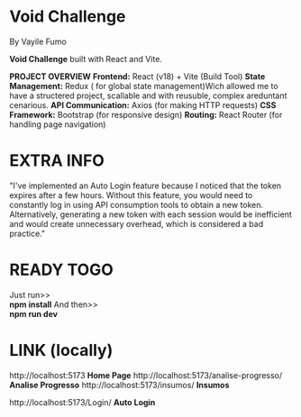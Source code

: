 # Void Challenge
By Vayile Fumo

**Void Challenge** built with React and Vite.

**PROJECT OVERVIEW**
**Frontend:** React (v18) + Vite (Build Tool)
**State Management:** Redux ( for global state management)Wich allowed me to have a structered project, scallable and with reusuble, complex areduntant cenarious.
**API Communication:** Axios (for making HTTP requests)
**CSS Framework:** Bootstrap (for responsive design)
**Routing:** React Router (for handling page navigation)

# EXTRA INFO
"I've implemented an Auto Login feature because I noticed that the token expires after a few hours. Without this feature, you would need to constantly log in using API consumption tools to obtain a new token. Alternatively, generating a new token with each session would be inefficient and would create unnecessary overhead, which is considered a bad practice."

# READY TOGO
Just run>>  
**npm install**
And then>>  
**npm run dev**

# LINK (locally)
http://localhost:5173 **Home Page**
http://localhost:5173/analise-progresso/ **Analise Progresso**
http://localhost:5173/insumos/ **Insumos**

http://localhost:5173/Login/ **Auto Login**

